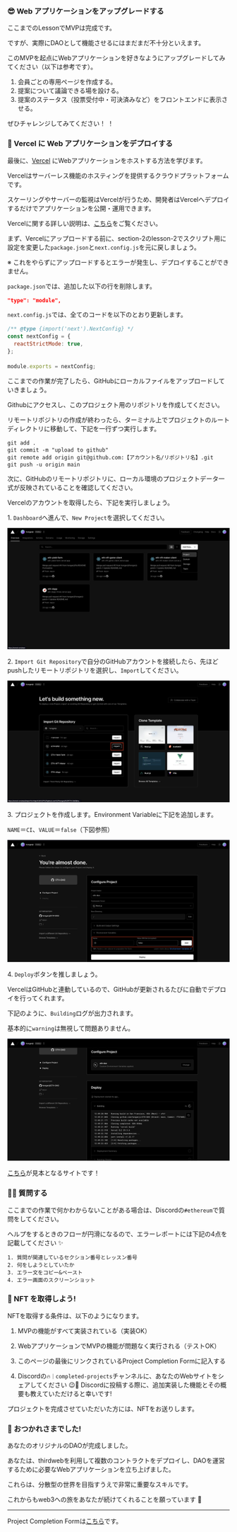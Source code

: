 ### 😎 Web アプリケーションをアップグレードする

ここまでのLessonでMVPは完成です。

ですが、実際にDAOとして機能させるにはまだまだ不十分といえます。

このMVPを起点にWebアプリケーションを好きなようにアップグレードしてみてください（以下は参考です）。

1. 会員ごとの専用ページを作成する。
2. 提案について議論できる場を設ける。
3. 提案のステータス（投票受付中・可決済みなど）をフロントエンドに表示させる。

ぜひチャレンジしてみてください！ ！

### 🤟 Vercel に Web アプリケーションをデプロイする

最後に、[Vercel](https://vercel.com/) にWebアプリケーションをホストする方法を学びます。

Vercelはサーバーレス機能のホスティングを提供するクラウドプラットフォームです。

スケーリングやサーバーの監視はVercelが行うため、開発者はVercelへデプロイするだけでアプリケーションを公開・運用できます。

Vercelに関する詳しい説明は、[こちら](https://zenn.dev/lollipop_onl/articles/eoz-vercel-pricing-2020)をご覧ください。

まず、Vercelにアップロードする前に、section-2のlesson-2でスクリプト用に設定を変更した`package.json`と`next.config.js`を元に戻しましょう。

※ これをやらずにアップロードするとエラーが発生し、デプロイすることができません。

`package.json`では、追加した以下の行を削除します。

```json
"type": "module",
```

`next.config.js`では、全てのコードを以下のとおり更新します。

```javascript
/** @type {import('next').NextConfig} */
const nextConfig = {
  reactStrictMode: true,
};

module.exports = nextConfig;
```

ここまでの作業が完了したら、GitHubにローカルファイルをアップロードしていきましょう。

Githubにアクセスし、このプロジェクト用のリポジトリを作成してください。

リモートリポジトリの作成が終わったら、ターミナル上でプロジェクトのルートディレクトリに移動して、下記を一行ずつ実行します。

```
git add .
git commit -m "upload to github"
git remote add origin git@github.com:【アカウント名/リポジトリ名】.git
git push -u origin main
```

次に、GitHubのリモートリポジトリに、ローカル環境のプロジェクトデータ一式が反映されていることを確認してください。

Vercelのアカウントを取得したら、下記を実行しましょう。

1\. `Dashboard`へ進んで、`New Project`を選択してください。

![](4_2_1.png)

2\. `Import Git Repository`で自分のGitHubアカウントを接続したら、先ほどpushしたリモートリポジトリを選択し、`Import`してください。

![](4_2_2.png)

3\. プロジェクトを作成します。Environment Variableに下記を追加します。

`NAME`＝`CI`、`VALUE`＝`false`（下図参照）

![](4_2_3.png)

4\. `Deploy`ボタンを推しましょう。

VercelはGitHubと連動しているので、GitHubが更新されるたびに自動でデプロイを行ってくれます。

下記のように、`Building`ログが出力されます。

基本的に`warning`は無視して問題ありません。

![](4_2_4.png)

[こちら](https://eth-dao-mu.vercel.app/)が見本となるサイトです！

### 🙋‍♂️ 質問する

ここまでの作業で何かわからないことがある場合は、Discordの`#ethereum`で質問をしてください。

ヘルプをするときのフローが円滑になるので、エラーレポートには下記の4点を記載してください ✨

```
1. 質問が関連しているセクション番号とレッスン番号
2. 何をしようとしていたか
3. エラー文をコピー&ペースト
4. エラー画面のスクリーンショット
```

### 🎫 NFT を取得しよう!

NFTを取得する条件は、以下のようになります。

1. MVPの機能がすべて実装されている（実装OK）

2. WebアプリケーションでMVPの機能が問題なく実行される（テストOK）

3. このページの最後にリンクされているProject Completion Formに記入する

4. Discordの`🔥｜completed-projects`チャンネルに、あなたのWebサイトをシェアしてください 😉🎉 Discordに投稿する際に、追加実装した機能とその概要も教えていただけると幸いです!

プロジェクトを完成させていただいた方には、NFTをお送りします。

### 🎉 おつかれさまでした!

あなたのオリジナルのDAOが完成しました。

あなたは、thirdwebを利用して複数のコントラクトをデプロイし、DAOを運営するために必要なWebアプリケーションを立ち上げました。

これらは、分散型の世界を目指すうえで非常に重要なスキルです。

これからもweb3への旅をあなたが続けてくれることを願っています 🚀

---

Project Completion Formは[こちら](https://airtable.com/shrf1cCtTx0iQuszX)です。

